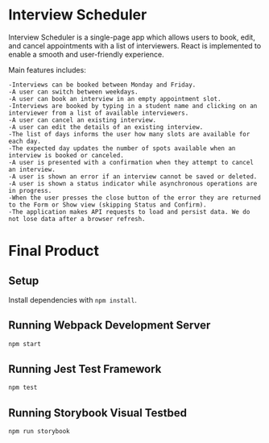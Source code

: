 # Interview Scheduler
Interview Scheduler is a single-page app which allows users to book, edit, and cancel appointments with a list of interviewers. React is implemented to enable a smooth and user-friendly experience.

Main features includes:

    -Interviews can be booked between Monday and Friday.
    -A user can switch between weekdays.
    -A user can book an interview in an empty appointment slot.
    -Interviews are booked by typing in a student name and clicking on an interviewer from a list of available interviewers.
    -A user can cancel an existing interview.
    -A user can edit the details of an existing interview.
    -The list of days informs the user how many slots are available for each day.
    -The expected day updates the number of spots available when an interview is booked or canceled.
    -A user is presented with a confirmation when they attempt to cancel an interview.
    -A user is shown an error if an interview cannot be saved or deleted.
    -A user is shown a status indicator while asynchronous operations are in progress.
    -When the user presses the close button of the error they are returned to the Form or Show view (skipping Status and Confirm).
    -The application makes API requests to load and persist data. We do not lose data after a browser refresh.

# Final Product


## Setup

Install dependencies with `npm install`.

## Running Webpack Development Server

```sh
npm start
```

## Running Jest Test Framework

```sh
npm test
```

## Running Storybook Visual Testbed

```sh
npm run storybook
```
